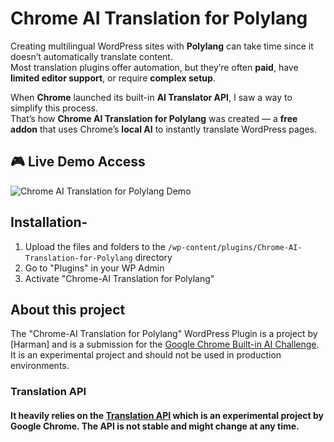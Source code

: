 # Chrome AI Translation for Polylang

Creating multilingual WordPress sites with **Polylang** can take time since it doesn’t automatically translate content.  
Most translation plugins offer automation, but they’re often **paid**, have **limited editor support**, or require **complex setup**.

When **Chrome** launched its built-in **AI Translator API**, I saw a way to simplify this process.  
That’s how **Chrome AI Translation for Polylang** was created — a **free addon** that uses Chrome’s **local AI** to instantly translate WordPress pages.

## 🎮 Live Demo Access

![Chrome AI Translation for Polylang  Demo](https://autopoly-chromeai-translator.instawp.co/wp-content/uploads/2025/10/autopoly-chrome.gif)

## Installation-

1. Upload the files and folders to the `/wp-content/plugins/Chrome-AI-Translation-for-Polylang` directory
2. Go to "Plugins" in your WP Admin
3. Activate "Chrome-AI Translation for Polylang"

## About this project

The "Chrome-AI Translation for Polylang" WordPress Plugin is a project by [Harman] and is a submission for the [Google Chrome Built-in AI Challenge](https://googlechromeai.devpost.com/).  
It is an experimental project and should not be used in production environments.

### Translation API

#### It heavily relies on the [Translation API](https://developer.chrome.com/docs/ai/translator-api) which is an experimental project by Google Chrome. The API is not stable and might change at any time.
